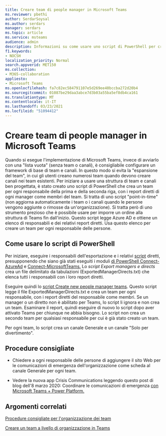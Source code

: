 ```yaml
---
title: Creare team di people manager in Microsoft Teams
ms.reviewer: pbethi
author: SerdarSoysal
ms.author: serdars
manager: serdars
ms.topic: article
ms.service: msteams
audience: admin
description: Informazioni su come usare uno script di PowerShell per creare un team per ogni responsabile con i propri diretti come membri del team.
f1.keywords:
- NOCSH
localization_priority: Normal
search.appverid: MET150
ms.collection:
- M365-collaboration
appliesto:
- Microsoft Teams
ms.openlocfilehash: fa7c82ec584791107e5d269ee40bccba272d20b4
ms.sourcegitcommit: 01087be29daa3abce7d3b03a55ba5ef8db4ca161
ms.translationtype: MT
ms.contentlocale: it-IT
ms.lasthandoff: 03/23/2021
ms.locfileid: "51094412"
---
```

# <a name="create-people-manager-teams-in-microsoft-teams"></a>Creare team di people manager in Microsoft Teams


Quando si esegue l'implementazione di Microsoft Teams, invece di avviarlo con una "lista vuota" (senza team o canali), è consigliabile configurare un framework di base di team e canali. In questo modo si evita la "espansione del team", in cui gli utenti creano numerosi team quando devono creare canali nei team esistenti. Per iniziare a usare una struttura di team e canali ben progettata, è stato creato uno script di PowerShell che crea un team per ogni responsabile della prima e della seconda riga, con i report diretti di ogni manager come membri del team. Si tratta di uno script "point-in-time" (non aggiorna automaticamente i team o i canali quando le persone vengono aggiunte o rimosse da un'organizzazione). Si tratta però di uno strumento prezioso che è possibile usare per imporre un ordine alla struttura di Teams fin dall'inizio. Questo script legge Azure AD e ottiene un elenco di responsabili e dei relativi report diretti. Usa questo elenco per creare un team per ogni responsabile delle persone. 

## <a name="how-to-use-the-powershell-script"></a>Come usare lo script di PowerShell 

Per iniziare, eseguire i responsabili dell'esportazione e i relativi [script](scripts/powershell-script-create-teams-from-managers-export-managers.md) diretti, presupponendo che siano già stati eseguiti i moduli [di PowerShell Connect-AzureAd](/powershell/module/azuread/connect-azuread?view=azureadps-2.0) e [Connect-MicrosoftTeams.](/powershell/module/teams/connect-microsoftteams?view=teams-ps) Lo *script Export managers e directs* crea un file delimitato da tabulazioni (ExportedManagerDirects.txt) che elenca tutti i responsabili con i loro report diretti. 

Eseguire quindi lo [script Create new people manager teams](scripts/powershell-script-create-teams-from-managers-new-teams.md). Questo script legge il file ExportedManagerDirects.txt e crea un team per ogni responsabile, con i report diretti del responsabile come membri. Se un manager o un diretto non è abilitato per Teams, lo script li ignora e non crea un team. Esaminare il report, quindi eseguire di nuovo lo script dopo aver attivato Teams per chiunque ne abbia bisogno. Lo script non crea un secondo team per qualsiasi responsabile per cui è già stato creato un team.

Per ogni team, lo script crea un canale Generale e un canale "Solo per divertimento". 

## <a name="best-practices"></a>Procedure consigliate

- Chiedere a ogni responsabile delle persone di aggiungere il sito Web per le comunicazioni di emergenza dell'organizzazione come scheda al canale Generale per ogni team. 

- Vedere la nuova app Crisis Communications leggendo questo post di blog dell'8 marzo 2020: Coordinare le comunicazioni di emergenza [con Microsoft Teams + Power Platform.](https://techcommunity.microsoft.com/t5/microsoft-teams-blog/coordinate-crisis-communications-using-microsoft-teams-power/ba-p/1216715)

## <a name="related-topics"></a>Argomenti correlati

[Procedure consigliate per l'organizzazione dei team](best-practices-organizing.md)

[Creare un team a livello di organizzazione in Teams](create-an-org-wide-team.md)